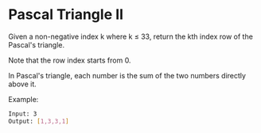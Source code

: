 # Pascal Triangle II

Given a non-negative index k where k ≤ 33, return the kth index row of the Pascal's triangle.

Note that the row index starts from 0.

In Pascal's triangle, each number is the sum of the two numbers directly above it.

Example:

```bash
Input: 3
Output: [1,3,3,1]
```